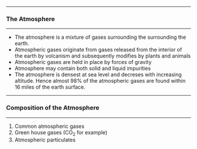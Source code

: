 ------
### The Atmosphere
-----
<span>

  * The atmosphere is a mixture of gases surrounding the surrounding the earth.
  * Atmospheric gases originate from gases released from the interior of the earth by volcanism and subsequently modifies by plants and animals
  * Atmospheric gases are held in place by forces of gravity
  * Atmosphere may contain both solid and liquid impurities
  * The atmosphere is densest at sea level and decreses with increasing altitude. Hence almost 98% of the atmospheric gases are found within 16 miles of the earth surface.
  
  
 </span>
 
 ------
### Composition of the  Atmosphere
-----

1. Common atmospheric gases
2. Green house gases (CO<sub>2</sub> for example)
3. Atmospheric particulates
